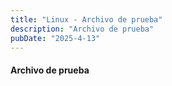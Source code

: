 ```yaml
---
title: "Linux - Archivo de prueba"
description: "Archivo de prueba"
pubDate: "2025-4-13"
---
```


#### Archivo de prueba
